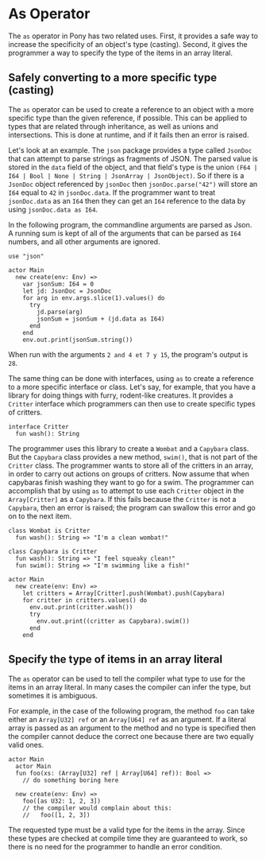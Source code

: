 # As Operator

The `as` operator in Pony has two related uses. First, it provides a safe way to increase the specificity of an object's type (casting). Second, it gives the programmer a way to specify the type of the items in an array literal.

## Safely converting to a more specific type (casting)

The `as` operator can be used to create a reference to an object with a more specific type than the given reference, if possible. This can be applied to types that are related through inheritance, as well as unions and intersections. This is done at runtime, and if it fails then an error is raised.

Let's look at an example. The `json` package provides a type called `JsonDoc` that can attempt to parse strings as fragments of JSON. The parsed value is stored in the `data` field of the object, and that field's type is the union `(F64 | I64 | Bool | None | String | JsonArray | JsonObject)`. So if there is a `JsonDoc` object referenced by `jsonDoc` then `jsonDoc.parse("42")` will store an `I64` equal to `42` in `jsonDoc.data`. If the programmer want to treat `jsonDoc.data` as an `I64` then they can get an `I64` reference to the data by using `jsonDoc.data as I64`.

In the following program, the commandline arguments are parsed as Json. A running sum is kept of all of the arguments that can be parsed as `I64` numbers, and all other arguments are ignored.

```pony
use "json"

actor Main
  new create(env: Env) =>
    var jsonSum: I64 = 0
    let jd: JsonDoc = JsonDoc
    for arg in env.args.slice(1).values() do
      try
        jd.parse(arg)
        jsonSum = jsonSum + (jd.data as I64)
      end
    end
    env.out.print(jsonSum.string())
```

When run with the arguments `2 and 4 et 7 y 15`, the program's output is `28`.

The same thing can be done with interfaces, using `as` to create a reference to a more specific interface or class. Let's say, for example, that you have a library for doing things with furry, rodent-like creatures. It provides a `Critter` interface which programmers can then use to create specific types of critters.

```pony
interface Critter
  fun wash(): String
```

The programmer uses this library to create a `Wombat` and a `Capybara` class. But the `Capybara` class provides a new method, `swim()`, that is not part of the `Critter` class. The programmer wants to store all of the critters in an array, in order to carry out actions on groups of critters. Now assume that when capybaras finish washing they want to go for a swim. The programmer can accomplish that by using `as` to attempt to use each `Critter` object in the `Array[Critter]` as a `Capybara`. If this fails because the `Critter` is not a `Capybara`, then an error is raised; the program can swallow this error and go on to the next item.

```pony
class Wombat is Critter
  fun wash(): String => "I'm a clean wombat!"

class Capybara is Critter
  fun wash(): String => "I feel squeaky clean!"
  fun swim(): String => "I'm swimming like a fish!"

actor Main
  new create(env: Env) =>
    let critters = Array[Critter].push(Wombat).push(Capybara)
    for critter in critters.values() do
      env.out.print(critter.wash())
      try
        env.out.print((critter as Capybara).swim())
      end
    end
```

## Specify the type of items in an array literal

The `as` operator can be used to tell the compiler what type to use for the items in an array literal. In many cases the compiler can infer the type, but sometimes it is ambiguous.

For example, in the case of the following program, the method `foo` can take either an `Array[U32] ref` or an `Array[U64] ref` as an argument. If a literal array is passed as an argument to the method and no type is specified then the compiler cannot deduce the correct one because there are two equally valid ones.

```pony
actor Main
  actor Main
  fun foo(xs: (Array[U32] ref | Array[U64] ref)): Bool =>
    // do something boring here

  new create(env: Env) =>
    foo([as U32: 1, 2, 3])
    // the compiler would complain about this:
    //   foo([1, 2, 3])
```

The requested type must be a valid type for the items in the array. Since these types are checked at compile time they are guaranteed to work, so there is no need for the programmer to handle an error condition.
